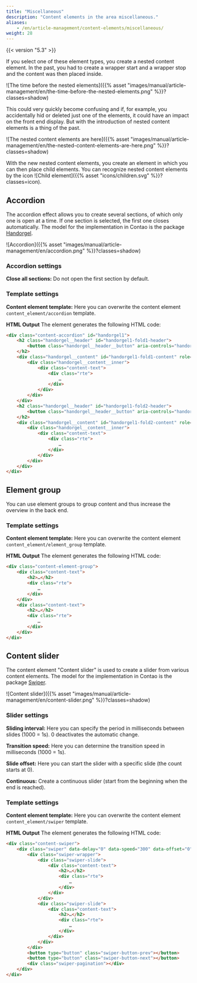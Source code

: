 ```yaml
---
title: "Miscellaneous"
description: "Content elements in the area miscellaneous."
aliases:
    - /en/article-management/content-elements/miscellaneous/
weight: 28
---
```



{{< version "5.3" >}}

If you select one of these element types, you create a nested content element. In the past, you had to create a
wrapper start and a wrapper stop and the content was then placed inside.

![The time before the nested elements]({{% asset "images/manual/article-management/en/the-time-before-the-nested-elements.png" %}}?classes=shadow)

This could very quickly become confusing and if, for example, you accidentally hid or deleted just one of the elements, 
it could have an impact on the front end display. But with the introduction of nested content elements is a thing of 
the past.

![The nested content elements are here]({{% asset "images/manual/article-management/en/the-nested-content-elements-are-here.png" %}}?classes=shadow)

With the new nested content elements, you create an element in which you can then place child elements. You can 
recognize nested content elements by the icon ![Child element]({{% asset "icons/children.svg" %}}?classes=icon).


## Accordion

The accordion effect allows you to create several sections, of which only one is open at a time. If one section is 
selected, the first one closes automatically. The model for the implementation in Contao is the package 
[Handorgel](https://github.com/oncode/handorgel).

![Accordion]({{% asset "images/manual/article-management/en/accordion.png" %}}?classes=shadow)



### Accordion settings

**Close all sections:** Do not open the first section by default.


### Template settings

**Content element template:** Here you can overwrite the content element `content_element/accordion` template.

**HTML Output**
The element generates the following HTML code:

```html
<div class="content-accordion" id="handorgel1">
    <h2 class="handorgel__header" id="handorgel1-fold1-header">
        <button class="handorgel__header__button" aria-controls="handorgel1-fold1-content" aria-expanded="false" aria-disabled="false">…</button>
    </h2>
    <div class="handorgel__content" id="handorgel1-fold1-content" role="region" aria-labelledby="handorgel1-fold1-header" style="height: 0px;">
        <div class="handorgel__content__inner">
            <div class="content-text">
                <div class="rte">
                    …
                </div>
            </div>
        </div>
    </div>
    <h2 class="handorgel__header" id="handorgel1-fold2-header">
        <button class="handorgel__header__button" aria-controls="handorgel1-fold2-content" aria-expanded="false" aria-disabled="false">…</button>
    </h2>
    <div class="handorgel__content" id="handorgel1-fold2-content" role="region" aria-labelledby="handorgel1-fold2-header" style="height: 0px;">
        <div class="handorgel__content__inner">
            <div class="content-text">
                <div class="rte">
                    …
                </div>
            </div>
        </div>
    </div>
</div>
```


## Element group

You can use element groups to group content and thus increase the overview in the back end.


### Template settings

**Content element template:** Here you can overwrite the content element `content_element/element_group` template.

**HTML Output**
The element generates the following HTML code:

```html
<div class="content-element-group">
    <div class="content-text">
        <h2>…</h2>
        <div class="rte">
            …
        </div>
    </div>
    <div class="content-text">
        <h2>…</h2>
        <div class="rte">
            …
        </div>
    </div>
</div>
```


## Content slider

The content element "Content slider" is used to create a slider from various content elements. The model for the 
implementation in Contao is the package [Swiper](https://swiperjs.com/).

![Content slider]({{% asset "images/manual/article-management/en/content-slider.png" %}}?classes=shadow)


### Slider settings

**Sliding interval:** Here you can specify the period in milliseconds between slides (1000 = 1s). 0 deactivates the 
automatic change.

**Transition speed:** Here you can determine the transition speed in milliseconds (1000 = 1s).

**Slide offset:** Here you can start the slider with a specific slide (the count starts at 0).

**Continuous:** Create a continuous slider (start from the beginning when the end is reached).


### Template settings

**Content element template:** Here you can overwrite the content element `content_element/swiper` template.

**HTML Output**
The element generates the following HTML code:

```html
<div class="content-swiper">
    <div class="swiper" data-delay="0" data-speed="300" data-offset="0" data-loop>
        <div class="swiper-wrapper">
            <div class="swiper-slide">
                <div class="content-text">
                    <h2>…</h2>
                    <div class="rte">
                        …
                    </div>
                </div>
            </div>
            <div class="swiper-slide">
                <div class="content-text">
                    <h2>…</h2>
                    <div class="rte">
                        …
                    </div>
                </div>
            </div>
        </div>
        <button type="button" class="swiper-button-prev"></button>
        <button type="button" class="swiper-button-next"></button>
        <div class="swiper-pagination"></div>
    </div>
</div>
```
